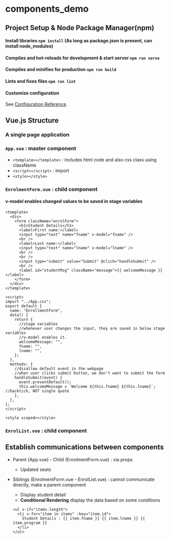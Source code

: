 # components_demo

## Project Setup & Node Package Manager(npm)

#### Install libraries `npm install` (As long as package.json is present, can install node_modules)

#### Compiles and hot-reloads for development & start server `npm run serve`

#### Compiles and minifies for production `npm run build`

#### Lints and fixes files `npm run lint`

#### Customize configuration

See [Configuration Reference](https://cli.vuejs.org/config/).

## Vue.js Structure

### A single page application

### `App.vue` : master component

- `<template></template>` : includes html code and also css class using className
- `<script></script>` : import
- `<style></style>`

### `EnrolmentForm.vue` : child component

#### v-model enables changed values to be saved in stage variables

```vue
<template>
  <div>
    <form className="enrolForm">
      <h1>Student Details</h1>
      <label>First name:</label>
      <input type="text" name="fname" v-model="fname" />
      <br />
      <label>Last name:</label>
      <input type="text" name="lname" v-model="lname" />
      <br />
      <br />
      <input type="submit" value="Submit" @click="handleSubmit" />
      <br />
      <label id="studentMsg" className="message">{{ welcomeMessage }}</label>
    </form>
  </div>
</template>

<script>
import "../App.css";
export default {
  name: "EnrollmentForm",
  data() {
    return {
      //stage variables
      //whenever user changes the input, they are saved in below stage variables
      //v-model enables it.
      welcomeMessage: "",
      fname: "",
      lname: "",
    };
  },
  methods: {
    //disallow default event in the webpage
    //when user clicks submit button, we don't want to submit the form
    handleSubmit(event) {
      event.preventDefault();
      this.welcomeMessage = `Welcome ${this.fname} ${this.lname}`; //backtick, NOT single quote
    },
  },
};
</script>

<style scoped></style>
```

### `EnrolList.vue` : child component

## Establish communications between components

- Parent (App.vue) - Child (EnrolmentForm.vue) : via props

  - Updated seats

- Siblings (EnrolmentForm.vue - EnrolList.vue) : cannot communicate directly, make a parent component
  - Display student detail
  - **Conditional Rendering** display the data based on some conditions
  ```vue
  <ul v-if="items.length">
    <li v-for="item in items" :key="item.id">
      Student Details : {{ item.fname }} {{ item.lname }} {{ item.program }}
    </li>
  </ul>
  ```
